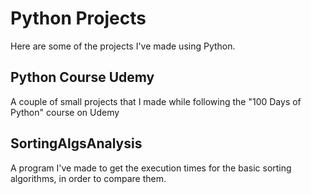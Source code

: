 # Python Projects
  Here are some of the projects I've made using Python.

## Python Course Udemy
  A couple of small projects that I made while following the "100 Days of Python" course on Udemy

## SortingAlgsAnalysis
  A program I've made to get the execution times for the basic sorting algorithms, in order to compare them.
